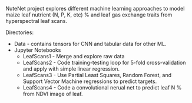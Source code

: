 NuteNet project explores different machine learning approaches to model maize leaf nutrient (N, P, K, etc) % and leaf gas exchange traits from hyperspectral leaf scans.

Directories:
- Data - contains tensors for CNN and tabular data for other ML.
- Jupyter Notebooks
	- LeafScans1 - Merge and explore raw data
	- LeafScans2 - Code training-testing loop for 5-fold cross-validation and apply with simple linear regression.
	- LeafScans3 - Use Partial Least Squares, Random Forest, and Support Vector Machine regressions to predict targets.
	- LeafScans4 - Code a convolutional nerual net to predict leaf N % from NDVI image of leaf.

